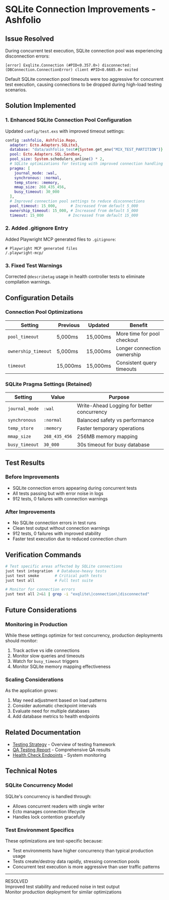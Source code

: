 # SQLite Connection Improvements - Ashfolio

## Issue Resolved

During concurrent test execution, SQLite connection pool was experiencing disconnection errors:

```
[error] Exqlite.Connection (#PID<0.357.0>) disconnected:  (DBConnection.ConnectionError) client #PID<0.6685.0> exited
```

Default SQLite connection pool timeouts were too aggressive for concurrent test execution, causing connections to be dropped during high-load testing scenarios.

## Solution Implemented

### 1. Enhanced SQLite Connection Pool Configuration

Updated `config/test.exs` with improved timeout settings:

```elixir
config :ashfolio, Ashfolio.Repo,
  adapter: Ecto.Adapters.SQLite3,
  database: "data/ashfolio_test#{System.get_env("MIX_TEST_PARTITION")}.db",
  pool: Ecto.Adapters.SQL.Sandbox,
  pool_size: System.schedulers_online() * 2,
  # SQLite optimizations for testing with improved connection handling
  pragma: [
    journal_mode: :wal,
    synchronous: :normal,
    temp_store: :memory,
    mmap_size: 268_435_456,
    busy_timeout: 30_000
  ],
  # Improved connection pool settings to reduce disconnections
  pool_timeout: 15_000,      # Increased from default 5_000
  ownership_timeout: 15_000, # Increased from default 5_000
  timeout: 15_000           # Increased from default 15_000
```

### 2. Added .gitignore Entry

Added Playwright MCP generated files to `.gitignore`:

```
# Playwright MCP generated files
/.playwright-mcp/
```

### 3. Fixed Test Warnings

Corrected `@describetag` usage in health controller tests to eliminate compilation warnings.

## Configuration Details

### Connection Pool Optimizations

| Setting             | Previous | Updated  | Benefit                     |
| ------------------- | -------- | -------- | --------------------------- |
| `pool_timeout`      | 5,000ms  | 15,000ms | More time for pool checkout |
| `ownership_timeout` | 5,000ms  | 15,000ms | Longer connection ownership |
| `timeout`           | 15,000ms | 15,000ms | Consistent query timeouts   |

### SQLite Pragma Settings (Retained)

| Setting        | Value         | Purpose                                    |
| -------------- | ------------- | ------------------------------------------ |
| `journal_mode` | `:wal`        | Write-Ahead Logging for better concurrency |
| `synchronous`  | `:normal`     | Balanced safety vs performance             |
| `temp_store`   | `:memory`     | Faster temporary operations                |
| `mmap_size`    | `268_435_456` | 256MB memory mapping                       |
| `busy_timeout` | `30_000`      | 30s timeout for busy database              |

## Test Results

### Before Improvements

- SQLite connection errors appearing during concurrent tests
- All tests passing but with error noise in logs
- 912 tests, 0 failures with connection warnings

### After Improvements

- No SQLite connection errors in test runs
- Clean test output without connection warnings
- 912 tests, 0 failures with improved stability
- Faster test execution due to reduced connection churn

## Verification Commands

```bash
# Test specific areas affected by SQLite connections
just test integration  # Database-heavy tests
just test smoke       # Critical path tests
just test all         # Full test suite

# Monitor for connection errors
just test all 2>&1 | grep -i "exqlite\|connection\|disconnected"
```

## Future Considerations

### Monitoring in Production

While these settings optimize for test concurrency, production deployments should monitor:

1.  Track active vs idle connections
2.  Monitor slow queries and timeouts
3.  Watch for `busy_timeout` triggers
4.  Monitor SQLite memory mapping effectiveness

### Scaling Considerations

As the application grows:

1.  May need adjustment based on load patterns
2.  Consider automatic checkpoint intervals
3.  Evaluate need for multiple databases
4.  Add database metrics to health endpoints

## Related Documentation

- [Testing Strategy](TESTING_STRATEGY.md) - Overview of testing framework
- [QA Testing Report](QA_TESTING_REPORT.md) - Comprehensive QA results
- [Health Check Endpoints](../lib/ashfolio_web/controllers/health_controller.ex) - System monitoring

## Technical Notes

### SQLite Concurrency Model

SQLite's concurrency is handled through:

- Allows concurrent readers with single writer
- Ecto manages connection lifecycle
- Handles lock contention gracefully

### Test Environment Specifics

These optimizations are test-specific because:

- Test environments have higher concurrency than typical production usage
- Tests create/destroy data rapidly, stressing connection pools
- Concurrent test execution is more aggressive than user traffic patterns

---

RESOLVED  
 Improved test stability and reduced noise in test output  
 Monitor production deployment for similar optimizations
